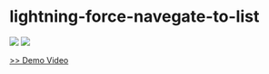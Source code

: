 # lightning-force-navegate-to-list
<img src="http://cdn-ak.f.st-hatena.com/images/fotolife/t/tyoshikawa1106/20150314/20150314231707.png" />

<img src="http://cdn-ak.f.st-hatena.com/images/fotolife/t/tyoshikawa1106/20150314/20150314231720.png" />

<a href="https://www.youtube.com/watch?v=hUPY2cWaNF0" target="_blank">>> Demo Video</a>
